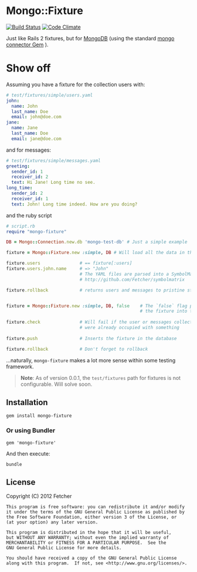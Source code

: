 Mongo::Fixture
===============
[![Build Status](https://secure.travis-ci.org/Fetcher/mongo-fixture.png)](http://travis-ci.org/Fetcher/mongo-fixture) [![Code Climate](https://codeclimate.com/badge.png)](https://codeclimate.com/github/Fetcher/mongo-fixture)

Just like Rails 2 fixtures, but for [MongoDB][mongo-db] (using the standard [mongo connector Gem][mongo-gem] ).

[mongo-db]: http://www.mongodb.org/
[mongo-gem]: http://rubygems.org/gems/mongo

Show off
========

Assuming you have a fixture for the collection users with:
```yaml
# test/fixtures/simple/users.yaml
john:
  name: John
  last_name: Doe
  email: john@doe.com
jane:
  name: Jane
  last_name: Doe
  email: jane@doe.com
```

and for messages:
```yaml
# test/fixtures/simple/messages.yaml
greeting:
  sender_id: 1
  receiver_id: 2
  text: Hi Jane! Long time no see.
long_time:
  sender_id: 2
  receiver_id: 1
  text: John! Long time indeed. How are you doing?
```

and the ruby script

```ruby
# script.rb
require "mongo-fixture"

DB = Mongo::Connection.new.db 'mongo-test-db' # Just a simple example

fixture = Mongo::Fixture.new :simple, DB # Will load all the data in the fixture into the database

fixture.users               # == fixture[:users]
fixture.users.john.name     # => "John"
                            # The YAML files are parsed into a SymbolMatrix
                            # http://github.com/Fetcher/symbolmatrix

fixture.rollback            # returns users and messages to pristine status (#drop)


fixture = Mongo::Fixture.new :simple, DB, false    # The `false` flag prevent the constructor to automatically push
                                                   # the fixture into the database
                                                    
fixture.check               # Will fail if the user or messages collection
                            # were already occupied with something
                            
fixture.push                # Inserts the fixture in the database

fixture.rollback            # Don't forget to rollback

```

...naturally, `mongo-fixture` makes a lot more sense within some testing framework.

> **Note**: As of version 0.0.1, the `test/fixtures` path for fixtures is not configurable. Will solve soon.

Installation
------------

    gem install mongo-fixture

### Or using Bundler

    gem 'mongo-fixture'

And then execute:

    bundle


## License

Copyright (C) 2012 Fetcher

    This program is free software: you can redistribute it and/or modify
    it under the terms of the GNU General Public License as published by
    the Free Software Foundation, either version 3 of the License, or
    (at your option) any later version.

    This program is distributed in the hope that it will be useful,
    but WITHOUT ANY WARRANTY; without even the implied warranty of
    MERCHANTABILITY or FITNESS FOR A PARTICULAR PURPOSE.  See the
    GNU General Public License for more details.

    You should have received a copy of the GNU General Public License
    along with this program.  If not, see <http://www.gnu.org/licenses/>.

